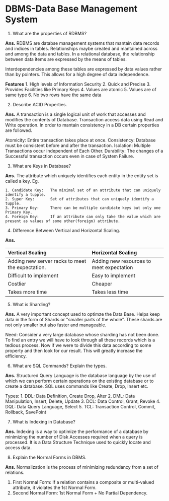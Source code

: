 # DBMS-Data Base Management System

1. What are the properties of RDBMS?

**Ans.** RDBMS are databse management systems that mantain data records and indices in tables. Relationships maybe created and mantained across and among the data and tables. In a relational database, the relationship between data items are expressed by the means of tables.

Interdependencies among these tables are expressed by data values rather than by pointers. This allows for a high degree of data independence.

**Features**
    1. High levels of Information Security
    2. Quick and Precise
    3. Provides Facilities like Primary Keys
    4. Values are atomic
    5. Values are of same type
    6. No two rows have the same data

2. Describe ACID Properties.

**Ans.** A transaction is a single logical unit of work that accesses and modifies the contents of Database. Transaction access data using Read and Write operation. In order to mantain consistency in a DB certain properties are followed.

Atomicity:      Entire transaction takes place at once.
Consistency:    Database must be consistent before and after the transaction.
Isolation:      Multiple Transactions occur independent of Each Other.
Durability:     The changes of a Successful transaction occurs even in case of System Failure.

3. What are Keys in Database?

**Ans.** The attribute which uniquely identifies each entity in the entity set is called a key. Eg.

    1. Candidate Key:   The minimal set of an attribute that can uniquely identify a tupple.
    2. Super Key:       Set of attributes that can uniquely identify a tupple.
    3. Primary Key:     There can be multiple candidate keys but only one Primary Key.
    4. Foreign Key:     If an attribute can only take the value which are present as values of some other(foreign) attribute.

4. Difference Between Vertical and Horizontal Scaling.

**Ans.** 

|Vertical Scaling|Horizontal Scaling|
|:---|:---|
|Adding new server racks to meet the expectation.|Adding new resources to meet expectation|
|Difficult to implement|Easy to implement|
|Costlier|Cheaper|
|Takes more time|Takes less time|

5. What is Sharding?

**Ans.** A very important concept used to optimze the Data Base. Helps keep data in the form of Shards or "smaller parts of the whole". These shards are not only smaller but also faster and manageable.

Need: Consider a very large database whose sharding has not been done. To find an entry we will have to look through all these records which is a tedious process. Now if we were to divide this data according to some property and then look for our result. This will greatly increase the efficiency.

6. What are SQL Commands? Explain the types.

**Ans.** Structured Query Language is the database language by the use of which we can perform certain operations on the existing database or to create a database. SQL uses commands like Create, Drop, Insert etc.

Types:
    1. DDL: Data Definition, Create Drop, Alter
    2. DML: Data Manipulation, Insert, Delete, Update
    3. DCL: Data Control, Grant, Revoke
    4. DQL: Data Query Language, Select
    5. TCL: Transaction Control, Commit, Rollback, SavePoint

7. What is Indexing in Database?

**Ans.** Indexing is a way to optimize the performance of a database by minimizing the number of Disk Accesses required when a query is processed. It is a Data Structure Technique used to quickly locate and access data.

8. Explain the Normal Forms in DBMS.

**Ans.** Normalization is the process of minimizing redundancy from a set of relations.

1. First Normal Form:   If a relation contains a composite or multi-valued attribute, it violates the 1st Normal Form.
2. Second Normal Form:  1st Normal Form + No Partial Dependency.